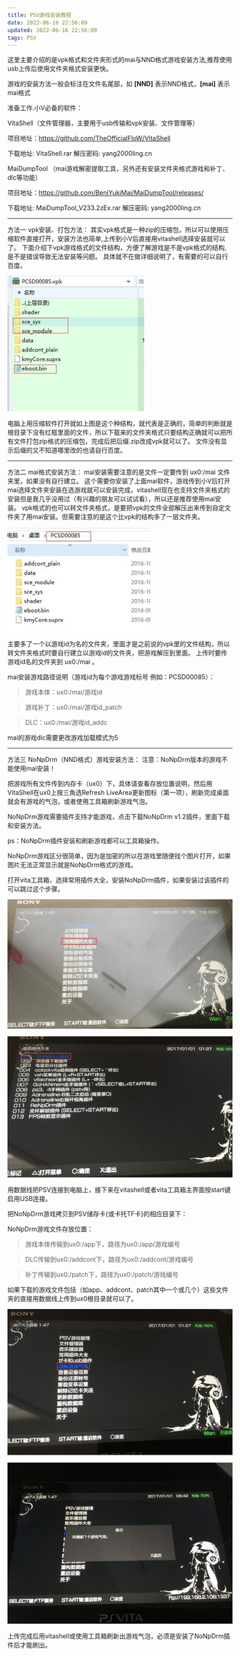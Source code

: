 ```yaml
---
title: PSV游戏安装教程
date: 2022-06-16 22:56:09
updated: 2022-06-16 22:56:09
tags: PSV
---
```




这里主要介绍的是vpk格式和文件夹形式的mai与NND格式游戏安装方法,推荐使用usb上传后使用文件夹格式安装更快。

<!--more-->

游戏的安装方法一般会标注在文件名尾部，如 **[NND]** 表示NND格式，**[mai]** 表示mai格式

准备工作.小V必备的软件：

VitaShell（文件管理器，主要用于usb传输和vpk安装、文件管理等）

项目地址：https://github.com/TheOfficialFloW/VitaShell

下载地址: VitaShell.rar 解压密码: yang2000ling.cn

MaiDumpTool （mai游戏解密提取工具，另外还有安装文件夹格式游戏和补丁、dlc等功能）

项目地址：https://github.com/BeniYukiMai/MaiDumpTool/releases/

下载地址: MaiDumpTool_V233.2zEx.rar 解压密码: yang2000ling.cn

---

方法一 vpk安装、打包方法：
其实vpk格式是一种zip的压缩包，所以可以使用压缩软件直接打开，安装方法也简单,上传到小V后直接用vitashell选择安装就可以了。 下面介绍下vpk游戏格式的文件结构，方便了解游戏是不是vpk格式的结构,是不是错误导致无法安装等问题。 具体就不在做详细说明了，有需要的可以自行百度。

![psv](../images/0005/1.jpg)

电脑上用压缩软件打开就如上图是这个种结构，就代表是正确的，简单的判断就是根目录下没有红框里面的文件，所以下载来的文件夹格式只要结构正确就可以把所有文件打包zip格式的压缩包，完成后把后缀.zip改成vpk就可以了。 文件没有显示后缀的又不知道哪里改的也请自行百度。

---
方法二 mai格式安装方法：
mai安装需要注意的是文件一定要传到 ux0:/mai 文件夹里，如果没有自行建立。 这个需要你安装了上面mai软件，游戏传到小V后打开mai选择文件夹安装在选游戏就可以安装完成，vitashell现在也支持文件夹格式的安装但是我几乎没用过（有兴趣的朋友可以试试看），所以还是推荐使用mai安装。 vpk格式的也可以转文件夹格式，是要把vpk的文件全部解压出来传到自定文件夹了用mai安装。但需要注意的是这个比vpk的结构多了一层文件夹。

![psv](../images/0005/psv2.jpg)

主要多了一个以游戏id为名的文件夹，里面才是之前说的vpk里的文件结构，所以转文件夹格式时要自行建立以游戏id的文件夹，把游戏解压到里面。 上传时要传游戏id名的文件夹到 ux0:/mai 。

mai安装游戏路径说明（游戏id为每个游戏游戏标号 例如：PCSD00085）：

> 游戏本体：ux0:/mai/游戏id

> 游戏补丁：ux0:/mai/游戏id_patch

> DLC：ux0:/mai/游戏id_addc

mai的游戏dlc需要更改游戏加载模式为5


--- 
方法三 NoNpDrm（NND格式）游戏安装方法：
注意：NoNpDrm版本的游戏不能使用mai安装！

把游戏所有文件传到内存卡（ux0）下，具体请查看存放位置说明，然后用VitaShell在ux0上按三角选Refresh LiveArea更新图标（第一项），刷新完成桌面就会有游戏的气泡，或者使用工具箱刷新游戏气泡。

NoNpDrm游戏需要插件支持才能游戏，点击下载NoNpDrm v1.2插件，里面下载和安装方法。

ps：NoNpDrm插件安装和刷新游戏都可以工具箱操作。

NoNpDrm游戏区分很简单，因为是加密的所以在游戏里随便找个图片打开，如果图片无法正常显示就是NoNpDrm格式的游戏。

打开vita工具箱，选择常用插件大全，安装NoNpDrm插件，如果安装过该插件的可以跳过这个步骤。

![psv](../images/0005/3.jpg)

![psv](../images/0005/4.jpg)

用数据线把PSV连接到电脑上，接下来在vitashell或者vita工具箱主界面按start键启用USB连接。

把NoNpDrm游戏拷贝到PSV储存卡{或卡托TF卡}的相应目录下：

NoNpDrm游戏文件存放位置：

> 游戏本体传输到ux0:/app下，路径为ux0:/app/游戏编号

> DLC传输到ux0:/addcont下，路径为ux0:/addcont/游戏编号

> 补丁传输到ux0:/patch下，路径为ux0:/patch/游戏编号

如果下载的游戏文件包括（如app、addcont、patch其中一个或几个）这些文件夹的直接用数据线上传到ux0根目录就可以了。

![psv](../images/0005/5.jpg)

![psv](../images/0005/6.jpg)

上传完成后用vitashell或使用工具箱刷新出游戏气泡，必须是安装了NoNpDrm插件后才能刷出。
